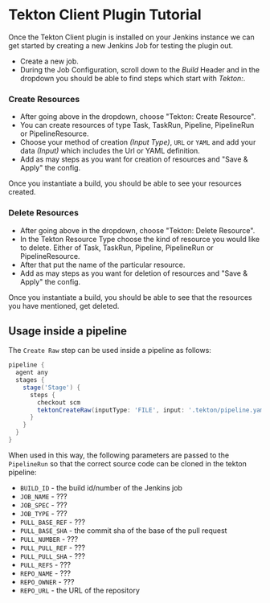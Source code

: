 # Tekton Client Plugin Tutorial

Once the Tekton Client plugin is installed on your Jenkins instance we can get started by creating a new Jenkins
Job for testing the plugin out.

- Create a new job.
- During the Job Configuration, scroll down to the _Build_ Header and in the dropdown you should be able to find steps which
start with _Tekton:_.

### Create Resources 

- After going above in the dropdown, choose "Tekton: Create Resource".
- You can create resources of type Task, TaskRun, Pipeline, PipelineRun or PipelineResource.
- Choose your method of creation _(Input Type)_, `URL` or `YAML` and add your data _(Input)_ which includes the Url or YAML definition.
- Add as may steps as you want for creation of resources and "Save & Apply" the config.

Once you instantiate a build, you should be able to see your resources created.

### Delete Resources

- After going above in the dropdown, choose "Tekton: Delete Resource".
- In the Tekton Resource Type choose the kind of resource you would like to delete. Either of Task, TaskRun, Pipeline, PipelineRun or PipelineResource.
- After that put the name of the particular resource.
- Add as may steps as you want for deletion of resources and "Save & Apply" the config.

Once you instantiate a build, you should be able to see that the resources you have mentioned, get deleted.

## Usage inside a pipeline

The `Create Raw` step can be used inside a pipeline as follows:

```groovy
pipeline {
  agent any
  stages {
    stage('Stage') {
      steps {
        checkout scm
        tektonCreateRaw(inputType: 'FILE', input: '.tekton/pipeline.yaml')
      }
    }
  }
}
```

When used in this way, the following parameters are passed to the `PipelineRun` so that the correct source code can be cloned in the tekton pipeline:

* `BUILD_ID` - the build id/number of the Jenkins job
* `JOB_NAME` - ???
* `JOB_SPEC` - ???
* `JOB_TYPE` - ???
* `PULL_BASE_REF` - ???
* `PULL_BASE_SHA` - the commit sha of the base of the pull request 
* `PULL_NUMBER` - ???
* `PULL_PULL_REF` - ???
* `PULL_PULL_SHA` - ???
* `PULL_REFS` - ???
* `REPO_NAME` - ???
* `REPO_OWNER` - ???
* `REPO_URL` - the URL of the repository
